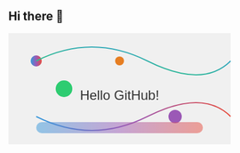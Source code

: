 ## Hi there 👋
<svg width="400" height="200" viewBox="0 0 400 200" xmlns="http://www.w3.org/2000/svg">
  <defs>
    <linearGradient id="gradient" x1="0%" y1="0%" x2="100%" y2="0%">
      <stop offset="0%" stop-color="#3498db" />
      <stop offset="50%" stop-color="#9b59b6" />
      <stop offset="100%" stop-color="#e74c3c" />
    </linearGradient>
    <linearGradient id="gradient2" x1="0%" y1="100%" x2="100%" y2="0%">
      <stop offset="0%" stop-color="#2ecc71" />
      <stop offset="100%" stop-color="#3498db" />
    </linearGradient>
  </defs>
  
  <!-- 背景 -->
  <rect width="400" height="200" fill="#f0f0f0" />
  
  <!-- 彩色粒子（静态版） -->
  <circle cx="50" cy="50" r="10" fill="url(#gradient)" />
  <circle cx="100" cy="100" r="15" fill="#2ecc71" />
  <circle cx="200" cy="50" r="8" fill="#e67e22" />
  <circle cx="300" cy="150" r="12" fill="#9b59b6" />
  
  <!-- 装饰性线条 -->
  <path d="M50,50 Q150,0 250,50 T400,50" stroke="url(#gradient2)" stroke-width="2" fill="none" />
  <path d="M50,150 Q150,200 250,150 T400,150" stroke="url(#gradient)" stroke-width="2" fill="none" />
  
  <!-- 你的名字或标语 -->
  <text x="200" y="120" font-family="Arial, sans-serif" font-size="24" text-anchor="middle" fill="#333">
    Hello GitHub!
  </text>
  
  <!-- 底部装饰 -->
  <rect x="50" y="160" width="300" height="20" rx="10" fill="url(#gradient)" opacity="0.5" />
</svg>

<!--
**laoliandekeren/laoliandekeren** is a ✨ _special_ ✨ repository because its `README.md` (this file) appears on your GitHub profile.

Here are some ideas to get you started:

- 🌱 I’m currently studying at BIBS in China

